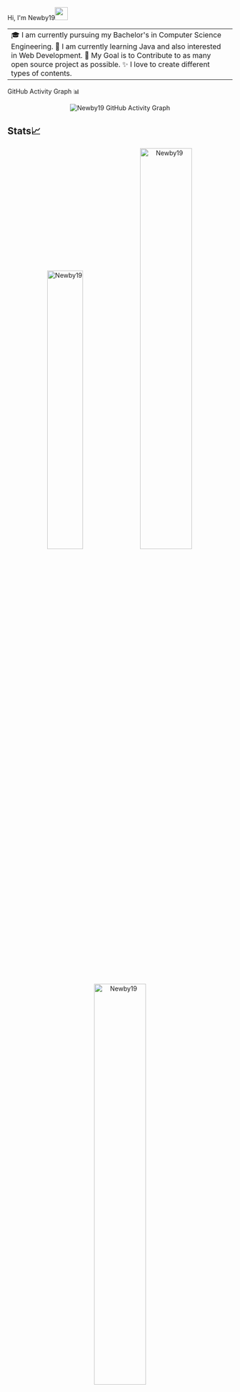 Hi, I'm Newby19<img src="https://github.com/TheDudeThatCode/TheDudeThatCode/blob/master/Assets/Hi.gif" width="29px">



<table>
  <tr>
    <td valign="center">
      🎓 I am currently pursuing my Bachelor's in Computer Science Engineering.
      🌱 I am currently learning Java and also interested in Web Development.
      🎯 My Goal is to Contribute to as many open source project as possible.
      ✨ I love to create different types of contents.
<td >
  </tr>
  </table>
 GitHub Activity Graph 📊
<p align="center">
  <img src="https://github-readme-activity-graph.vercel.app/graph?username=Newby19&theme=dracula" alt="Newby19 GitHub Activity Graph">
</p>

## Stats📈
<p align="center">
<img width="40%" src="https://github-readme-stats.vercel.app/api/top-langs?username=Newby19&show_icons=true&theme=dark&title_color=ffffff&text_color=ffffff&bg_color=000000&locale=en&layout=compact&hide_border=true" alt="Newby19" /> 
<img width="48%" src="https://github-readme-stats.vercel.app/api?username=Newby19&show_icons=true&theme=dark&title_color=ffffff&text_color=ffffff&bg_color=000000&locale=en&hide_border=true" alt="Newby19" />
<img width="48%" src="https://github-readme-streak-stats.herokuapp.com/?user=Newby19&theme=dark&hide_border=true" alt="Newby19" />
</p>







[![](https://img.shields.io/badge/-@Newby19-%23181717?style=flat-square&logo=github)](https://github.com/Newby19)
[![](https://img.shields.io/badge/-@Newby19-%231DA1F2?style=flat-square&logo=twitter&logoColor=ffffff)](https://twitter.com/Newby19)
[![](https://img.shields.io/badge/-Newby19-blue?style=flat-square&logo=Linkedin&logoColor=white)](https://www.linkedin.com/in/sankalp-sharma-6342532b4?utm_source=share&utm_campaign=share_via&utm_content=profile&utm_medium=android_app)
[![](https://img.shields.io/badge/-Instagram-blue?style=flat-square&logo=instagram&logoColor=white)](https://www.instagram.com/cascabellah/profilecard/?igsh=MXI2OHZoNWt5OThoNg==)

<!--START_SECTION:activity-->
<!--END_SECTION:activity-->
